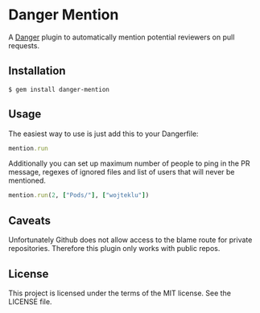 # Danger Mention

A [Danger](https://github.com/danger/danger) plugin to automatically mention potential reviewers on pull requests.

## Installation

    $ gem install danger-mention

## Usage

The easiest way to use is just add this to your Dangerfile:

```rb
mention.run
```

Additionally you can set up maximum number of people to ping in the PR message, regexes of ignored files and list of users that will never be mentioned.

```rb
mention.run(2, ["Pods/"], ["wojteklu"])
```

## Caveats

Unfortunately Github does not allow access to the blame route for private repositories. Therefore this plugin only works with public repos.

## License

This project is licensed under the terms of the MIT license. See the LICENSE file.
